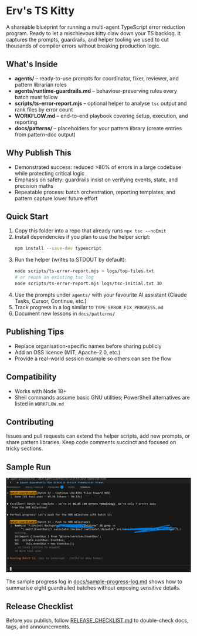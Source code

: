 ﻿# Erv's TS Kitty

A shareable blueprint for running a multi-agent TypeScript error reduction program. Ready to let a mischievous kitty claw down your TS backlog. It captures the prompts, guardrails, and helper tooling we used to cut thousands of compiler errors without breaking production logic.

## What's Inside
- **agents/** – ready-to-use prompts for coordinator, fixer, reviewer, and pattern librarian roles
- **agents/runtime-guardrails.md** – behaviour-preserving rules every batch must follow
- **scripts/ts-error-report.mjs** – optional helper to analyse `tsc` output and rank files by error count
- **WORKFLOW.md** – end-to-end playbook covering setup, execution, and reporting
- **docs/patterns/** – placeholders for your pattern library (create entries from pattern-doc output)

## Why Publish This
- Demonstrated success: reduced >80% of errors in a large codebase while protecting critical logic
- Emphasis on safety: guardrails insist on verifying events, state, and precision maths
- Repeatable process: batch orchestration, reporting templates, and pattern capture lower future effort

## Quick Start
1. Copy this folder into a repo that already runs `npx tsc --noEmit`
2. Install dependencies if you plan to use the helper script:
   ```bash
   npm install --save-dev typescript
   ```
3. Run the helper (writes to STDOUT by default):
   ```bash
   node scripts/ts-error-report.mjs > logs/top-files.txt
   # or reuse an existing tsc log
   node scripts/ts-error-report.mjs logs/tsc-initial.txt 30
   ```
4. Use the prompts under `agents/` with your favourite AI assistant (Claude Tasks, Cursor, Continue, etc.)
5. Track progress in a log similar to `TYPE_ERROR_FIX_PROGRESS.md`
6. Document new lessons in `docs/patterns/`

## Publishing Tips
- Replace organisation-specific names before sharing publicly
- Add an OSS licence (MIT, Apache-2.0, etc.)
- Provide a real-world session example so others can see the flow

## Compatibility
- Works with Node 18+
- Shell commands assume basic GNU utilities; PowerShell alternatives are listed in `WORKFLOW.md`

## Contributing
Issues and pull requests can extend the helper scripts, add new prompts, or share pattern libraries. Keep code comments succinct and focused on tricky sections.

## Sample Run
![Erv's TS Kitty batch run](docs/assets/ervs-ts-kitty-batch.png)

The sample progress log in [docs/sample-progress-log.md](docs/sample-progress-log.md) shows how to summarise eight guardrailed batches without exposing sensitive details.

## Release Checklist
Before you publish, follow [RELEASE_CHECKLIST.md](RELEASE_CHECKLIST.md) to double-check docs, tags, and announcements.

